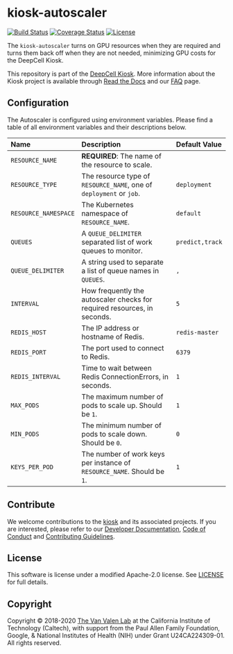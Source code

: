 # kiosk-autoscaler

[![Build Status](https://travis-ci.com/vanvalenlab/kiosk-autoscaler.svg?branch=master)](https://travis-ci.com/vanvalenlab/kiosk-autoscaler)
[![Coverage Status](https://coveralls.io/repos/github/vanvalenlab/kiosk-autoscaler/badge.svg?branch=master)](https://coveralls.io/github/vanvalenlab/kiosk-autoscaler?branch=master)
[![License](https://img.shields.io/badge/License-Apache%202.0-blue.svg)](https://github.com/vanvalenlab/kiosk-autoscaler/blob/master/LICENSE)

The `kiosk-autoscaler` turns on GPU resources when they are required and turns them back off when they are not needed, minimizing GPU costs for the DeepCell Kiosk.

This repository is part of the [DeepCell Kiosk](https://github.com/vanvalenlab/kiosk-console). More information about the Kiosk project is available through [Read the Docs](https://deepcell-kiosk.readthedocs.io/en/master) and our [FAQ](http://www.deepcell.org/faq) page.

## Configuration

The Autoscaler is configured using environment variables. Please find a table of all environment variables and their descriptions below.

| Name | Description | Default Value |
| :--- | :--- | :--- |
| `RESOURCE_NAME` | **REQUIRED**: The name of the resource to scale. |  |
| `RESOURCE_TYPE` | The resource type of `RESOURCE_NAME`, one of `deployment` or `job`. | `deployment` |
| `RESOURCE_NAMESPACE` | The Kubernetes namespace of `RESOURCE_NAME`. | `default` |
| `QUEUES` | A `QUEUE_DELIMITER` separated list of work queues to monitor. | `predict,track` |
| `QUEUE_DELIMITER` | A string used to separate a list of queue names in `QUEUES`. | `,` |
| `INTERVAL` | How frequently the autoscaler checks for required resources, in seconds. | `5` |
| `REDIS_HOST` | The IP address or hostname of Redis. | `redis-master` |
| `REDIS_PORT` | The port used to connect to Redis. | `6379` |
| `REDIS_INTERVAL` | Time to wait between Redis ConnectionErrors, in seconds. | `1` |
| `MAX_PODS` | The maximum number of pods to scale up. Should be `1`. | `1` |
| `MIN_PODS` | The minimum number of pods to scale down. Should be `0`. | `0` |
| `KEYS_PER_POD` | The number of work keys per instance of `RESOURCE_NAME`. Should be `1`. | `1` |

## Contribute

We welcome contributions to the [kiosk](https://github.com/vanvalenlab/kiosk-console) and its associated projects. If you are interested, please refer to our [Developer Documentation](https://deepcell-kiosk.readthedocs.io/en/master/DEVELOPER.html), [Code of Conduct](https://github.com/vanvalenlab/kiosk-console/blob/master/CODE_OF_CONDUCT.md) and [Contributing Guidelines](https://github.com/vanvalenlab/kiosk-console/blob/master/CONTRIBUTING.md).

## License

This software is license under a modified Apache-2.0 license. See [LICENSE](/LICENSE) for full  details.

## Copyright

Copyright © 2018-2020 [The Van Valen Lab](http://www.vanvalen.caltech.edu/) at the California Institute of Technology (Caltech), with support from the Paul Allen Family Foundation, Google, & National Institutes of Health (NIH) under Grant U24CA224309-01.
All rights reserved.
